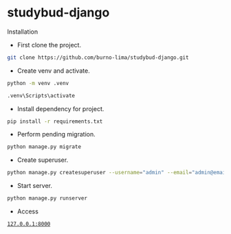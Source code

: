 # studybud-django

Installation

- First clone the project.

```sh
git clone https://github.com/burno-lima/studybud-django.git
```

- Create venv and activate.

```sh
python -m venv .venv
```
```sh
.venv\Scripts\activate
```
- Install dependency for project.

```sh
pip install -r requirements.txt
```

- Perform pending migration.

```sh
python manage.py migrate
```

- Create superuser.

```sh
python manage.py createsuperuser --username="admin" --email="admin@email.com"
```

- Start server.

```sh
python manage.py runserver
```
- Access

<code><a href="http://127.0.0.1:8000">127.0.0.1:8000</a></code>


